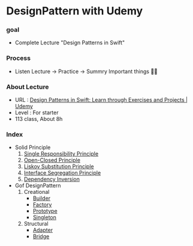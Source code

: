 DesignPattern with Udemy
====================

### goal 

 - Complete Lecture "Design Patterns in Swift"


### Process

- Listen Lecture -> Practice -> Summry Important things :man_student:

### About Lecture 

- URL :  [Design Patterns in Swift: Learn through Exercises and Projects | Udemy](https://www.udemy.com/course/design-patterns-swift/) 
- Level : For starter
- 113 class, About 8h

### Index

- Solid Principle
  1. [Single Responsibility Principle](https://www.notion.so/Single-Responsibility-Principle-4fb972ea6958497596dea735e3faf7b0)
  2. [Open-Closed Principle](https://www.notion.so/Open-Closed-Principle-076d0cccfa9f4c4384d24313ae51e2cd)
  3. [Liskov Substitution Principle](https://www.notion.so/Liskov-Substitution-Principle-02f0137695fa486c8dd4918cc9a10999)
  4. [Interface Segregation Principle](https://www.notion.so/Interface-Segregation-Principle-d1c808b72dcf4e3e9bd9b16e7a093957)
  5. [Dependency Inversion](https://www.notion.so/Dependency-Inversion-Principle-e99d86b431114af9bab704e23a747650)
- Gof DesignPattern
  1. Creational
     - [Builder](https://www.notion.so/Builder-0ecd527938f441fca29ef16d1eb73ed0)
     - [Factory](https://www.notion.so/Factory-9e737cb5cf954f6195cafe3c873896b7)
     - [Prototype](https://www.notion.so/Prototype-e163188b1a954aac85f69e30fb5c5038)
     - [Singleton](https://www.notion.so/Singleton-4636d23f97374004990a7f58cbc72aea)
  2. Structural
     - [Adapter](https://www.notion.so/Adapter-bdb5fa30a1454f42b0b8b4ea8ce20374)
     - [Bridge](https://www.notion.so/Bridge-6c79a57a5da64dd28a43ffabe5b0abce)

